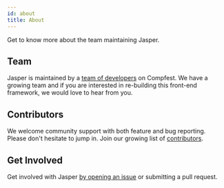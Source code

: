 ```yaml
---
id: about
title: About
---
```


Get to know more about the team maintaining Jasper.

## Team

Jasper is maintained by a [team of developers](https://github.com/orgs/COMPFEST/people) on Compfest. We have a growing team and if you are interested in re-building this front-end framework, we would love to hear from you.

## Contributors

We welcome community support with both feature and bug reporting. Please don't hesitate to jump in. Join our growing list of [contributors](https://github.com/COMPFEST/jasper/graphs/contributors).

## Get Involved

Get involved with Jasper [by opening an issue](https://github.com/react-bootstrap/react-bootstrap/issues/new) or submitting a pull request.
